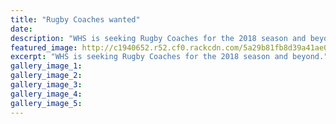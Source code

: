 ```yaml
---
title: "Rugby Coaches wanted"
date: 
description: "WHS is seeking Rugby Coaches for the 2018 season and beyond..."
featured_image: http://c1940652.r52.cf0.rackcdn.com/5a29b81fb8d39a41ae000288/Rugby-image-ball-and-post-in-distance.jpg
excerpt: "WHS is seeking Rugby Coaches for the 2018 season and beyond."
gallery_image_1: 
gallery_image_2: 
gallery_image_3: 
gallery_image_4: 
gallery_image_5: 
---
```

